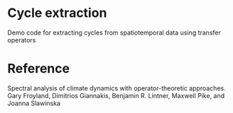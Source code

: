 # Cycle extraction
Demo code for extracting cycles from spatiotemporal data using transfer operators

# Reference
Spectral analysis of climate dynamics with operator-theoretic approaches. 
Gary Froyland, Dimitrios Giannakis, Benjamin R. Lintner, Maxwell Pike, and Joanna Slawinska
